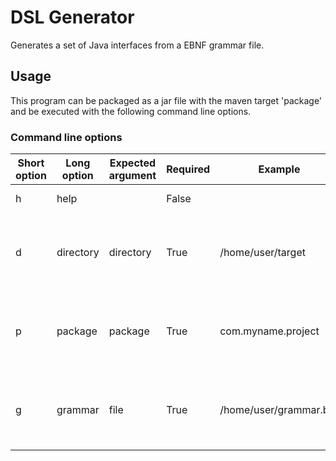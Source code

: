 # DSL Generator
Generates a set of Java interfaces from a EBNF grammar file.

## Usage
This program can be packaged as a jar file with the maven target 'package' and be executed with the following command line options.

### Command line options
Short option | Long option | Expected argument | Required | Example | Description
-------------|-------------|-------------------|----------|---------|------------
h | help      |           | False |                        | Prints help screen
d | directory | directory | True  | /home/user/target      | Target directory in that the interfaces will be saved
p | package   | package   | True  | com.myname.project     | Java package in that the Interfaces will be located 
g | grammar   | file      | True  | /home/user/grammar.bnf | EBNF grammar in text file to generate interfaces from
